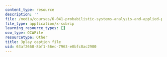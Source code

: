 ```yaml
---
content_type: resource
description: ''
file: /media/courses/6-041-probabilistic-systems-analysis-and-applied-probability-fall-2010/63af26608bf156ec7963e0bfc8ac2900_Tx7zzD4aeiA.srt
file_type: application/x-subrip
learning_resource_types: []
ocw_type: OCWFile
resourcetype: Other
title: 3play caption file
uid: 63af2660-8bf1-56ec-7963-e0bfc8ac2900
---
```

